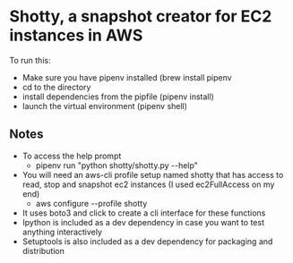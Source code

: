 # Shotty, a snapshot creator for EC2 instances in AWS

To run this:

- Make sure you have pipenv installed (brew install pipenv
- cd to the directory
- install dependencies from the pipfile (pipenv install)
- launch the virtual environment (pipenv shell)

## Notes

- To access the help prompt
  - pipenv run "python shotty/shotty.py --help"
- You will need an aws-cli profile setup named shotty that has access to read, stop and snapshot ec2 instances (I used ec2FullAccess on my end)
  - aws configure --profile shotty
- It uses boto3 and click to create a cli interface for these functions
- Ipython is included as a dev dependency in case you want to test anything interactively
- Setuptools is also included as a dev dependency for packaging and distribution
